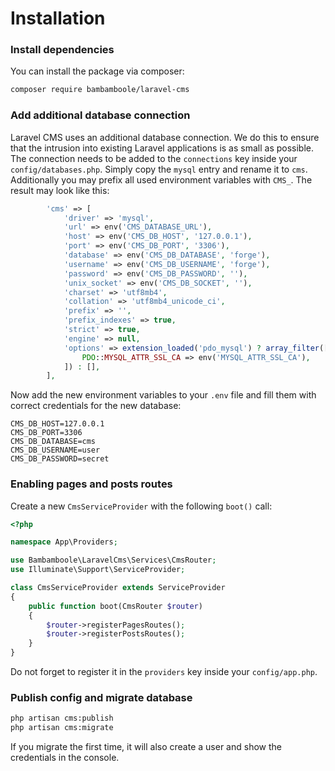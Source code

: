 # Installation

### Install dependencies
You can install the package via composer:
```bash
composer require bambamboole/laravel-cms
```

### Add additional database connection
Laravel CMS uses an additional database connection. We do this to ensure that the intrusion into existing Laravel 
applications is as small as possible. The connection needs to be added to the `connections` key 
inside your `config/databases.php`. Simply copy the `mysql` entry and rename it to `cms`. Additionally you may prefix 
all used environment variables with `CMS_`. The result may look like this:

```php
        'cms' => [
            'driver' => 'mysql',
            'url' => env('CMS_DATABASE_URL'),
            'host' => env('CMS_DB_HOST', '127.0.0.1'),
            'port' => env('CMS_DB_PORT', '3306'),
            'database' => env('CMS_DB_DATABASE', 'forge'),
            'username' => env('CMS_DB_USERNAME', 'forge'),
            'password' => env('CMS_DB_PASSWORD', ''),
            'unix_socket' => env('CMS_DB_SOCKET', ''),
            'charset' => 'utf8mb4',
            'collation' => 'utf8mb4_unicode_ci',
            'prefix' => '',
            'prefix_indexes' => true,
            'strict' => true,
            'engine' => null,
            'options' => extension_loaded('pdo_mysql') ? array_filter([
                PDO::MYSQL_ATTR_SSL_CA => env('MYSQL_ATTR_SSL_CA'),
            ]) : [],
        ],
```

Now add the new environment variables to your `.env` file and fill them with correct credentials for the new database:
```
CMS_DB_HOST=127.0.0.1
CMS_DB_PORT=3306
CMS_DB_DATABASE=cms
CMS_DB_USERNAME=user
CMS_DB_PASSWORD=secret
``` 

### Enabling pages and posts routes
Create a new `CmsServiceProvider` with the following `boot()` call:
```php
<?php

namespace App\Providers;

use Bambamboole\LaravelCms\Services\CmsRouter;
use Illuminate\Support\ServiceProvider;

class CmsServiceProvider extends ServiceProvider
{
    public function boot(CmsRouter $router)
    {
        $router->registerPagesRoutes();
        $router->registerPostsRoutes();
    }
}
```  
Do not forget to register it in the `providers` key inside your `config/app.php`.

### Publish config and migrate database

```bash
php artisan cms:publish
php artisan cms:migrate
```  
If you migrate the first time, it will also create a user and show the credentials in the console.

